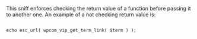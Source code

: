 This sniff enforces checking the return value of a function before passing it to another one.
An example of a not checking return value is:

<code>
echo esc_url( wpcom_vip_get_term_link( $term ) );
</code>